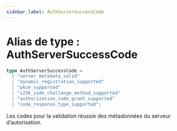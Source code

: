 ```yaml
---
sidebar_label: AuthServerSuccessCode
---
```


# Alias de type : AuthServerSuccessCode

```ts
type AuthServerSuccessCode = 
  | "server_metadata_valid"
  | "dynamic_registration_supported"
  | "pkce_supported"
  | "s256_code_challenge_method_supported"
  | "authorization_code_grant_supported"
  | "code_response_type_supported";
```

Les codes pour la validation réussie des métadonnées du serveur d’autorisation.